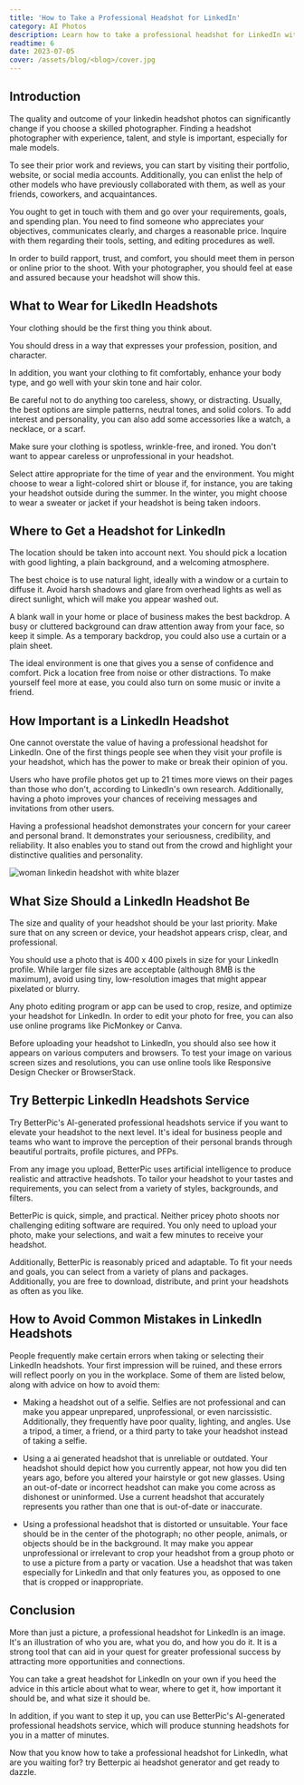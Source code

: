 ```yaml
---
title: 'How to Take a Professional Headshot for LinkedIn'
category: AI Photos
description: Learn how to take a professional headshot for LinkedIn with tips on attire, photographer selection, size, and common mistakes to avoid. Try it today and make a lasting impression!.
readtime: 6
date: 2023-07-05
cover: /assets/blog/<blog>/cover.jpg
---
```

## Introduction
The quality and outcome of your linkedin headshot photos can significantly change if you choose a skilled photographer. Finding a headshot photographer with experience, talent, and style is important, especially for male models.

To see their prior work and reviews, you can start by visiting their portfolio, website, or social media accounts. Additionally, you can enlist the help of other models who have previously collaborated with them, as well as your friends, coworkers, and acquaintances.

You ought to get in touch with them and go over your requirements, goals, and spending plan. You need to find someone who appreciates your objectives, communicates clearly, and charges a reasonable price. Inquire with them regarding their tools, setting, and editing procedures as well.

In order to build rapport, trust, and comfort, you should meet them in person or online prior to the shoot. With your photographer, you should feel at ease and assured because your headshot will show this.

## What to Wear for LikedIn Headshots
Your clothing should be the first thing you think about.

You should dress in a way that expresses your profession, position, and character.

In addition, you want your clothing to fit comfortably, enhance your body type, and go well with your skin tone and hair color.

Be careful not to do anything too careless, showy, or distracting. Usually, the best options are simple patterns, neutral tones, and solid colors. To add interest and personality, you can also add some accessories like a watch, a necklace, or a scarf.

Make sure your clothing is spotless, wrinkle-free, and ironed. You don't want to appear careless or unprofessional in your headshot.

Select attire appropriate for the time of year and the environment. You might choose to wear a light-colored shirt or blouse if, for instance, you are taking your headshot outside during the summer. In the winter, you might choose to wear a sweater or jacket if your headshot is being taken indoors.

## Where to Get a Headshot for LinkedIn
The location should be taken into account next. You should pick a location with good lighting, a plain background, and a welcoming atmosphere.

The best choice is to use natural light, ideally with a window or a curtain to diffuse it. Avoid harsh shadows and glare from overhead lights as well as direct sunlight, which will make you appear washed out.

A blank wall in your home or place of business makes the best backdrop. A busy or cluttered background can draw attention away from your face, so keep it simple. As a temporary backdrop, you could also use a curtain or a plain sheet.

The ideal environment is one that gives you a sense of confidence and comfort. Pick a location free from noise or other distractions. To make yourself feel more at ease, you could also turn on some music or invite a friend.

## How Important is a LinkedIn Headshot
One cannot overstate the value of having a professional headshot for LinkedIn. One of the first things people see when they visit your profile is your headshot, which has the power to make or break their opinion of you.

Users who have profile photos get up to 21 times more views on their pages than those who don't, according to LinkedIn's own research. Additionally, having a photo improves your chances of receiving messages and invitations from other users.

Having a professional headshot demonstrates your concern for your career and personal brand. It demonstrates your seriousness, credibility, and reliability. It also enables you to stand out from the crowd and highlight your distinctive qualities and personality.

![woman linkedin headshot with white blazer](https://www.betterpic.io/_vercel/image?url=/assets/blog/media/model-examples-1/betterpic-generated-headshot-406.jpg&w=768&q=70)

## What Size Should a LinkedIn Headshot Be
The size and quality of your headshot should be your last priority. Make sure that on any screen or device, your headshot appears crisp, clear, and professional.

You should use a photo that is 400 x 400 pixels in size for your LinkedIn profile. While larger file sizes are acceptable (although 8MB is the maximum), avoid using tiny, low-resolution images that might appear pixelated or blurry.

Any photo editing program or app can be used to crop, resize, and optimize your headshot for LinkedIn. In order to edit your photo for free, you can also use online programs like PicMonkey or Canva.

Before uploading your headshot to LinkedIn, you should also see how it appears on various computers and browsers. To test your image on various screen sizes and resolutions, you can use online tools like Responsive Design Checker or BrowserStack.

## Try Betterpic LinkedIn Headshots Service
Try BetterPic's AI-generated professional headshots service if you want to elevate your headshot to the next level. It's ideal for business people and teams who want to improve the perception of their personal brands through beautiful portraits, profile pictures, and PFPs.

From any image you upload, BetterPic uses artificial intelligence to produce realistic and attractive headshots. To tailor your headshot to your tastes and requirements, you can select from a variety of styles, backgrounds, and filters.

BetterPic is quick, simple, and practical. Neither pricey photo shoots nor challenging editing software are required. You only need to upload your photo, make your selections, and wait a few minutes to receive your headshot.

Additionally, BetterPic is reasonably priced and adaptable.
To fit your needs and goals, you can select from a variety of plans and packages. Additionally, you are free to download, distribute, and print your headshots as often as you like.

## How to Avoid Common Mistakes in LinkedIn Headshots
People frequently make certain errors when taking or selecting their LinkedIn headshots. Your first impression will be ruined, and these errors will reflect poorly on you in the workplace. Some of them are listed below, along with advice on how to avoid them:

- Making a headshot out of a selfie. Selfies are not professional and can make you appear unprepared, unprofessional, or even narcissistic. Additionally, they frequently have poor quality, lighting, and angles. Use a tripod, a timer, a friend, or a third party to take your headshot instead of taking a selfie.


- Using a ai generated headshot that is unreliable or outdated. Your headshot should depict how you currently appear, not how you did ten years ago, before you altered your hairstyle or got new glasses. Using an out-of-date or incorrect headshot can make you come across as dishonest or uninformed. Use a current headshot that accurately represents you rather than one that is out-of-date or inaccurate.


- Using a professional headshot that is distorted or unsuitable. Your face should be in the center of the photograph; no other people, animals, or objects should be in the background. It may make you appear unprofessional or irrelevant to crop your headshot from a group photo or to use a picture from a party or vacation. Use a headshot that was taken especially for LinkedIn and that only features you, as opposed to one that is cropped or inappropriate.

## Conclusion
More than just a picture, a professional headshot for LinkedIn is an image. It's an illustration of who you are, what you do, and how you do it. It is a strong tool that can aid in your quest for greater professional success by attracting more opportunities and connections.

You can take a great headshot for LinkedIn on your own if you heed the advice in this article about what to wear, where to get it, how important it should be, and what size it should be.

In addition, if you want to step it up, you can use BetterPic's AI-generated professional headshots service, which will produce stunning headshots for you in a matter of minutes.

Now that you know how to take a professional headshot for LinkedIn, what are you waiting for? try Betterpic ai headshot generator and get ready to dazzle.